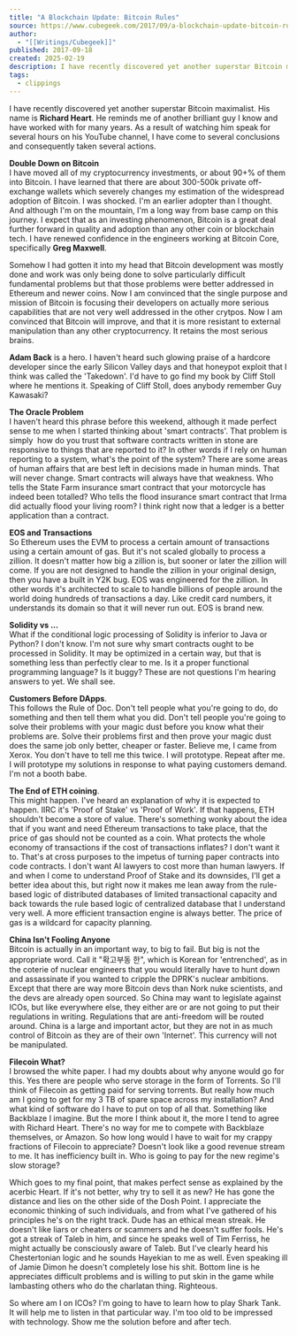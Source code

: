 ```yaml
---
title: "A Blockchain Update: Bitcoin Rules"
source: https://www.cubegeek.com/2017/09/a-blockchain-update-bitcoin-rules.html
author:
  - "[[Writings/Cubegeek]]"
published: 2017-09-18
created: 2025-02-19
description: I have recently discovered yet another superstar Bitcoin maximalist. His name is Richard Heart. He reminds me of another brilliant guy I know and have worked with for many years. As a result of watching him speak for several hours...
tags:
  - clippings
---
```

I have recently discovered yet another superstar Bitcoin maximalist. His name is **Richard Heart**. He reminds me of another brilliant guy I know and have worked with for many years. As a result of watching him speak for several hours on his YouTube channel, I have come to several conclusions and consequently taken several actions. 

**Double Down on Bitcoin**  
I have moved all of my cryptocurrency investments, or about 90+% of them into Bitcoin. I have learned that there are about 300-500k private off-exchange wallets which severely changes my estimation of the widespread adoption of Bitcoin. I was shocked. I'm an earlier adopter than I thought. And although I'm on the mountain, I'm a long way from base camp on this journey. I expect that as an investing phenomenon, Bitcoin is a great deal further forward in quality and adoption than any other coin or blockchain tech. I have renewed confidence in the engineers working at Bitcoin Core, specifically **Greg Maxwell**. 

Somehow I had gotten it into my head that Bitcoin development was mostly done and work was only being done to solve particularly difficult fundamental problems but that those problems were better addressed in Ethereum and newer coins. Now I am convinced that the single purpose and mission of Bitcoin is focusing their developers on actually more serious capabilities that are not very well addressed in the other crytpos. Now I am convinced that Bitcoin will improve, and that it is more resistant to external manipulation than any other cryptocurrency. It retains the most serious brains.

**Adam Back** is a hero. I haven't heard such glowing praise of a hardcore developer since the early Silicon Valley days and that honeypot exploit that I think was called the 'Takedown'. I'd have to go find my book by Cliff Stoll where he mentions it. Speaking of Cliff Stoll, does anybody remember Guy Kawasaki? 

**The Oracle Problem**  
I haven't heard this phrase before this weekend, although it made perfect sense to me when I started thinking about 'smart contracts'. That problem is simply  how do you trust that software contracts written in stone are responsive to things that are reported to it? In other words if I rely on human reporting to a system, what's the point of the system? There are some areas of human affairs that are best left in decisions made in human minds. That will never change. Smart contracts will always have that weakness. Who tells the State Farm insurance smart contract that your motorcycle has indeed been totalled? Who tells the flood insurance smart contract that Irma did actually flood your living room? I think right now that a ledger is a better application than a contract. 

**EOS and Transactions**  
So Ethereum uses the EVM to process a certain amount of transactions using a certain amount of gas. But it's not scaled globally to process a zillion. It doesn't matter how big a zillion is, but sooner or later the zillion will come. If you are not designed to handle the zillion in your original design, then you have a built in Y2K bug. EOS was engineered for the zillion. In other words it's architected to scale to handle billions of people around the world doing hundreds of transactions a day. Like credit card numbers, it understands its domain so that it will never run out. EOS is brand new.

**Solidity vs ...**  
What if the conditional logic processing of Solidity is inferior to Java or Python? I don't know. I'm not sure why smart contracts ought to be processed in Solidity. It may be optimized in a certain way, but that is something less than perfectly clear to me. Is it a proper functional programming language? Is it buggy? These are not questions I'm hearing answers to yet. We shall see.

**Customers Before DApps**.  
This follows the Rule of Doc. Don't tell people what you're going to do, do something and then tell them what you did. Don't tell people you're going to solve their problems with your magic dust before you know what their problems are. Solve their problems first and then prove your magic dust does the same job only better, cheaper or faster. Believe me, I came from Xerox. You don't have to tell me this twice. I will prototype. Repeat after me. I will prototype my solutions in response to what paying customers demand. I'm not a booth babe. 

**The End of ETH coining**.  
This might happen. I've heard an explanation of why it is expected to happen. IIRC it's 'Proof of Stake' vs 'Proof of Work'. If that happens, ETH shouldn't become a store of value. There's something wonky about the idea that if you want and need Ethereum transactions to take place, that the price of gas should not be counted as a coin. What protects the whole economy of transactions if the cost of transactions inflates? I don't want it to. That's at cross purposes to the impetus of turning paper contracts into code contracts. I don't want AI lawyers to cost more than human lawyers. If and when I come to understand Proof of Stake and its downsides, I'll get a better idea about this, but right now it makes me lean away from the rule-based logic of distributed databases of limited transactional capacity and back towards the rule based logic of centralized database that I understand very well. A more efficient transaction engine is always better. The price of gas is a wildcard for capacity planning. 

**China Isn't Fooling Anyone**  
Bitcoin is actually in an important way, to big to fail. But big is not the appropriate word. Call it "확고부동 한", which is Korean for 'entrenched', as in the coterie of nuclear engineers that you would literally have to hunt down and assassinate if you wanted to cripple the DPRK's nuclear ambitions. Except that there are way more Bitcoin devs than Nork nuke scientists, and the devs are already open sourced. So China may want to legislate against ICOs, but like everywhere else, they either are or are not going to put their regulations in writing. Regulations that are anti-freedom will be routed around. China is a large and important actor, but they are not in as much control of Bitcoin as they are of their own 'Internet'. This currency will not be manipulated.

**Filecoin What?**  
I browsed the white paper. I had my doubts about why anyone would go for this. Yes there are people who serve storage in the form of Torrents. So I'll think of Filecoin as getting paid for serving torrents. But really how much am I going to get for my 3 TB of spare space across my installation? And what kind of software do I have to put on top of all that. Something like Backblaze I imagine. But the more I think about it, the more I tend to agree with Richard Heart. There's no way for me to compete with Backblaze themselves, or Amazon. So how long would I have to wait for my crappy fractions of Filecoin to appreciate? Doesn't look like a good revenue stream to me. It has inefficiency built in. Who is going to pay for the new regime's slow storage?

Which goes to my final point, that makes perfect sense as explained by the acerbic Heart. If it's not better, why try to sell it as new? He has gone the distance and lies on the other side of the Dosh Point. I appreciate the economic thinking of such individuals, and from what I've gathered of his principles he's on the right track. Dude has an ethical mean streak. He doesn't like liars or cheaters or scammers and he doesn't suffer fools. He's got a streak of Taleb in him, and since he speaks well of Tim Ferriss, he might actually be consciously aware of Taleb. But I've clearly heard his Chestertonian logic and he sounds Hayekian to me as well. Even speaking ill of Jamie Dimon he doesn't completely lose his shit. Bottom line is he appreciates difficult problems and is willing to put skin in the game while lambasting others who do the charlatan thing. Righteous. 

So where am I on ICOs? I'm going to have to learn how to play Shark Tank. It will help me to listen in that particular way. I'm too old to be impressed with technology. Show me the solution before and after tech.